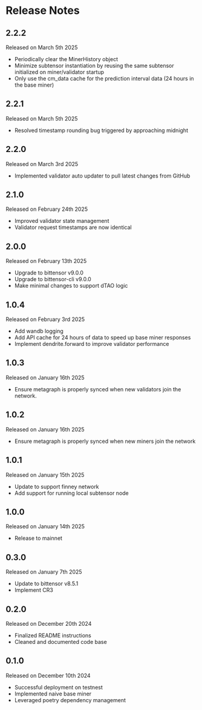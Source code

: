 Release Notes
=============

2.2.2
-----
Released on March 5th 2025
- Periodically clear the MinerHistory object
- Minimize subtensor instantiation by reusing the same subtensor initialized on miner/validator startup
- Only use the cm_data cache for the prediction interval data (24 hours in the base miner)

2.2.1
-----
Released on March 5th 2025
- Resolved timestamp rounding bug triggered by approaching midnight

2.2.0
-----
Released on March 3rd 2025
- Implemented validator auto updater to pull latest changes from GitHub

2.1.0
-----
Released on February 24th 2025
- Improved validator state management
- Validator request timestamps are now identical

2.0.0
-----
Released on February 13th 2025
- Upgrade to bittensor v9.0.0
- Upgrade to bittensor-cli v9.0.0
- Make minimal changes to support dTAO logic

1.0.4
-----
Released on February 3rd 2025
- Add wandb logging
- Add API cache for 24 hours of data to speed up base miner responses
- Implement dendrite.forward to improve validator performance

1.0.3
-----
Released on January 16th 2025
- Ensure metagraph is properly synced when new validators join the network.

1.0.2
-----
Released on January 16th 2025
- Ensure metagraph is properly synced when new miners join the network

1.0.1
-----
Released on January 15th 2025
- Update to support finney network
- Add support for running local subtensor node

1.0.0
-----
Released on January 14th 2025
- Release to mainnet

0.3.0
-----
Released on January 7th 2025
- Update to bittensor v8.5.1
- Implement CR3

0.2.0
-----
Released on December 20th 2024
- Finalized README instructions
- Cleaned and documented code base


0.1.0
-----
Released on December 10th 2024
- Successful deployment on testnest
- Implemented naive base miner
- Leveraged poetry dependency management
